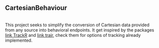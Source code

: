 ## CartesianBehaviour
<br>
This project seeks to simplify the conversion of Cartesian data provided from any source into behavioral endpoints. It get inspired by the packages <a href="https://swarm-lab.github.io/trackR/">link TrackR</a> and <a href="https://github.com/JimMcL/trajr">link trajr</a>, check them for options of tracking already implemented.
